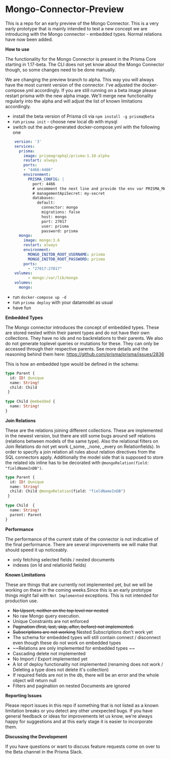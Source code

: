 # Mongo-Connector-Preview

This is a repo for an early preview of the Mongo Connector.
This is a very early prototype that is mainly intended to test a new concept we are introducing with the Mongo connector - embedded types. Normal relations have now been added.

**How to use**

The functionality for the Mongo Connector is present in the Prisma Core starting in 1.17-beta. The CLI does not yet know about the Mongo Connector though, so some changes need to be done manually.

We are changing the preview branch to alpha. This way you will always have the most current version of the connector. I've adjusted the docker-compose.yml accordingly. If you are still running on a beta image please restart prisma with the new alpha image. We'll merge new functionality regularly into the alpha and will adjust the list of known limitations accordingly.

- install the beta version of Prisma cli via `npm install -g prisma@beta`
- run `prisma init` - choose new local db with mysql
- switch out the auto-generated docker-compose.yml with the following one

```yml
    version: '3'
    services:
      prisma:
        image: prismagraphql/prisma:1.18-alpha
        restart: always
        ports:
        - "4466:4466"
        environment:
          PRISMA_CONFIG: |
            port: 4466
            # uncomment the next line and provide the env var PRISMA_MANAGEMENT_API_SECRET=my-secret to activate cluster security
            # managementApiSecret: my-secret
            databases:
              default:
                connector: mongo
                migrations: false
                host: mongo
                port: 27017
                user: prisma
                password: prisma
      mongo:
        image: mongo:3.6
        restart: always
        environment:
          MONGO_INITDB_ROOT_USERNAME: prisma
          MONGO_INITDB_ROOT_PASSWORD: prisma
        ports:
          - "27017:27017"
    volumes:
          - mongo:/var/lib/mongo
    volumes:
      mongo:
```

- run `docker-compose up -d`
- run `prisma deploy` with your datamodel as usual
- have fun

**Embedded Types**

The Mongo connector introduces the concept of embedded types. These are stored nested within their parent types and do not have their own collections. They have no ids and no backrelations to their parents. We also do not generate toplevel queries or mutations for these. They can only be accessed through their respective parents. See more details and the reasoning behind them here: https://github.com/prisma/prisma/issues/2836

This is how an embedded type would be defined in the schema:

```graphql
type Parent {
  id: ID! @unique
  name: String!
  child: Child
 }
    
type Child @embedded {
  name: String!
}
```

**Join Relations**

These are the relations joining different collections. These are implemented in the newest version, but there are still some bugs around self relations (relations between models of the same type). Also the relational filters on Join Relations do not yet work (_some, _none, _every on Relationfields). In order to specify a join relation all rules about relation directives from the SQL connectors apply. Additionally the model side that is supposed to store the related ids inline has to be decorated with `@mongoRelation(field: "fieldNameInDB")`.

```graphql
type Parent {
  id: ID! @unique
  name: String!
  child: Child @mongoRelation(field: "fieldNameInDB")
 }
    
type Child  {
  name: String!
  parent: Parent
}
```


**Performance**

The performance of the current state of the connector is not indicative of the final performance. There are several improvements we will make that should speed it up noticeably.

- only fetching selected fields / nested documents
- indexes (on Id and relationId fields)

**Known Limitations**

These are things that are currently not implemented yet, but we will be working on these in the coming weeks.Since this is an early prototype things might fail with `Not Implemented` exceptions. This is not intended for production use.

- ~~No Upsert, neither on the top level nor nested~~
- No raw Mongo query execution.
- Unique Constraints are not enforced
- ~~Pagination (first, last, skip, after, before) not implemented.~~
- ~~Subscriptions are not working~~ Nested Subscriptions don't work yet
- The schema for embedded types will still contain connect / disconnect even though these do not work on embedded types
- ~~Relations are only implemented for embedded types ~~
- Cascading delete not implemented
- No Import / Export implemented yet
- A lot of deploy functionality not implemented (renaming does not work / Deleting a type does not delete it's collection)
- If required fields are not in the db, there will be an error and the whole object will return null
- Filters and pagination on nested Documents are ignored

**Reporting Issues**

Please report issues in this repo if something that is not listed as a known limitation breaks or you detect any other unexpected bugs. If you have general feedback or ideas for improvements let us know, we're always happy for suggestions and at this early stage it is easier to incorporate them.


**Discussing the Development**

If you have questions or want to discuss feature requests come on over to the Beta channel in the Prisma Slack. 
